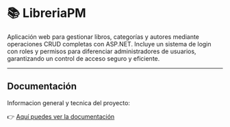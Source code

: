 # 📚 LibreriaPM

Aplicación web para gestionar libros, categorías y autores mediante operaciones CRUD completas con ASP.NET. Incluye un sistema de login con roles y permisos para diferenciar administradores de usuarios, garantizando un control de acceso seguro y eficiente.

---

## Documentación

Informacion general y tecnica del proyecto:  

👉 [Aquí puedes ver la documentación](https://github.com/PedritoGMG/LibreriaPM/blob/main/Documentacion%20Angular%20Libreria.pdf)
